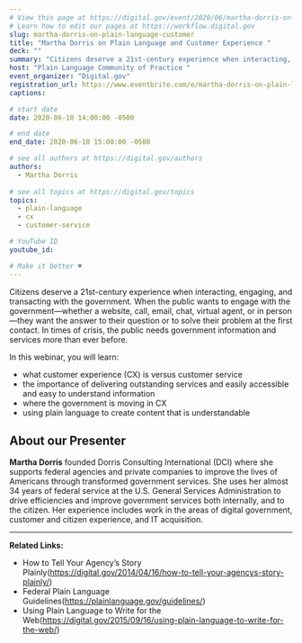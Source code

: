 ```yaml
---
# View this page at https://digital.gov/event/2020/06/martha-dorris-on-plain-language-customer
# Learn how to edit our pages at https://workflow.digital.gov
slug: martha-dorris-on-plain-language-customer
title: "Martha Dorris on Plain Language and Customer Experience "
deck: ""
summary: "Citizens deserve a 21st-century experience when interacting, engaging, and transacting with the government. They also deserve plain language."
host: "Plain Language Community of Practice "
event_organizer: "Digital.gov"
registration_url: https://www.eventbrite.com/e/martha-dorris-on-plain-language-and-customer-experience-registration-104337771082
captions: 

# start date
date: 2020-06-10 14:00:00 -0500

# end date
end_date: 2020-06-10 15:00:00 -0500

# see all authors at https://digital.gov/authors
authors: 
  - Martha Dorris
  
# see all topics at https://digital.gov/topics
topics: 
  - plain-language
  - cx
  - customer-service

# YouTube ID
youtube_id: 

# Make it better ♥
---
```


Citizens deserve a 21st-century experience when interacting, engaging, and transacting with the government. When the public wants to engage with the government—whether a website, call, email, chat, virtual agent, or in person—they want the answer to their question or to solve their problem at the first contact. In times of crisis, the public needs government information and services more than ever before. 
 
In this webinar, you will learn: 

- what customer experience (CX) is versus customer service
- the importance of delivering outstanding services and easily accessible and easy to understand information 
- where the government is moving in CX
- using plain language to create content that is understandable

## About our Presenter

**Martha Dorris** founded Dorris Consulting International (DCI) where she supports federal agencies and private companies to improve the lives of Americans through transformed government services. She uses her almost 34 years of federal service at the U.S. General Services Administration to drive efficiencies and improve government services both internally, and to the citizen. Her experience includes work in the areas of digital government, customer and citizen experience, and IT acquisition.

---

**Related Links:**

- How to Tell Your Agency’s Story Plainly(https://digital.gov/2014/04/16/how-to-tell-your-agencys-story-plainly/) 
- Federal Plain Language Guidelines(https://plainlanguage.gov/guidelines/)
- Using Plain Language to Write for the Web(https://digital.gov/2015/09/16/using-plain-language-to-write-for-the-web/)



